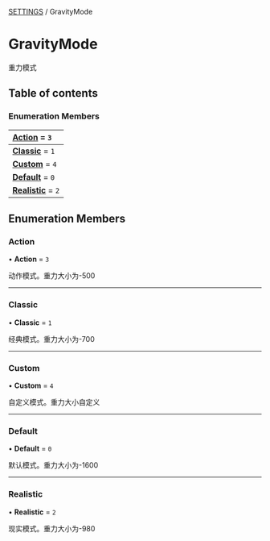 [SETTINGS](../groups/Core.SETTINGS.md) / GravityMode

# GravityMode <Badge type="tip" text="Enumeration" /> <Score text="GravityMode" />

<p class="content-big">

重力模式

</p>

## Table of contents

### Enumeration Members <Score text="Enumeration" /> 
| **[Action](mw.GravityMode.md#action)** = ``3``  |
| :----- |
| **[Classic](mw.GravityMode.md#classic)** = ``1`` |
| **[Custom](mw.GravityMode.md#custom)** = ``4`` |
| **[Default](mw.GravityMode.md#default)** = ``0`` |
| **[Realistic](mw.GravityMode.md#realistic)** = ``2`` |

## Enumeration Members

### Action <Score text="Action" /> 

• **Action** = ``3``

动作模式。重力大小为-500

___

### Classic <Score text="Classic" /> 

• **Classic** = ``1``

经典模式。重力大小为-700

___

### Custom <Score text="Custom" /> 

• **Custom** = ``4``

自定义模式。重力大小自定义

___

### Default <Score text="Default" /> 

• **Default** = ``0``

默认模式。重力大小为-1600

___

### Realistic <Score text="Realistic" /> 

• **Realistic** = ``2``

现实模式。重力大小为-980
